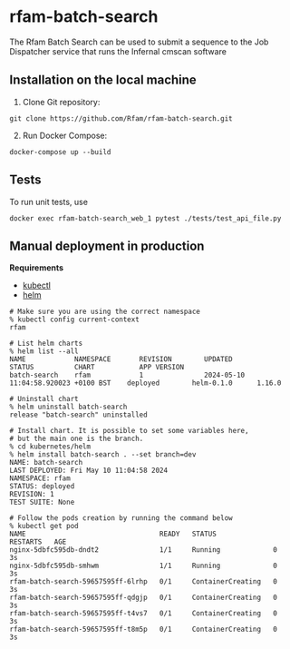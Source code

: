 # rfam-batch-search

The Rfam Batch Search can be used to submit a sequence to the Job Dispatcher
service that runs the Infernal cmscan software

## Installation on the local machine

1. Clone Git repository:

  ```
  git clone https://github.com/Rfam/rfam-batch-search.git
  ```

2. Run Docker Compose:

  ```
  docker-compose up --build
  ```

## Tests

To run unit tests, use

  ```
  docker exec rfam-batch-search_web_1 pytest ./tests/test_api_file.py
  ```

## Manual deployment in production

**Requirements**

- [kubectl](https://kubernetes.io/docs/reference/kubectl/)
- [helm](https://helm.sh/docs/intro/install/)

```
# Make sure you are using the correct namespace
% kubectl config current-context
rfam

# List helm charts
% helm list --all
NAME            NAMESPACE       REVISION        UPDATED                                 STATUS          CHART           APP VERSION
batch-search    rfam            1               2024-05-10 11:04:58.920023 +0100 BST    deployed        helm-0.1.0      1.16.0

# Uninstall chart
% helm uninstall batch-search
release "batch-search" uninstalled

# Install chart. It is possible to set some variables here,
# but the main one is the branch.
% cd kubernetes/helm
% helm install batch-search . --set branch=dev
NAME: batch-search
LAST DEPLOYED: Fri May 10 11:04:58 2024
NAMESPACE: rfam
STATUS: deployed
REVISION: 1
TEST SUITE: None

# Follow the pods creation by running the command below
% kubectl get pod
NAME                                 READY   STATUS              RESTARTS   AGE
nginx-5dbfc595db-dndt2               1/1     Running             0          3s
nginx-5dbfc595db-smhwm               1/1     Running             0          3s
rfam-batch-search-59657595ff-6lrhp   0/1     ContainerCreating   0          3s
rfam-batch-search-59657595ff-qdgjp   0/1     ContainerCreating   0          3s
rfam-batch-search-59657595ff-t4vs7   0/1     ContainerCreating   0          3s
rfam-batch-search-59657595ff-t8m5p   0/1     ContainerCreating   0          3s
```
